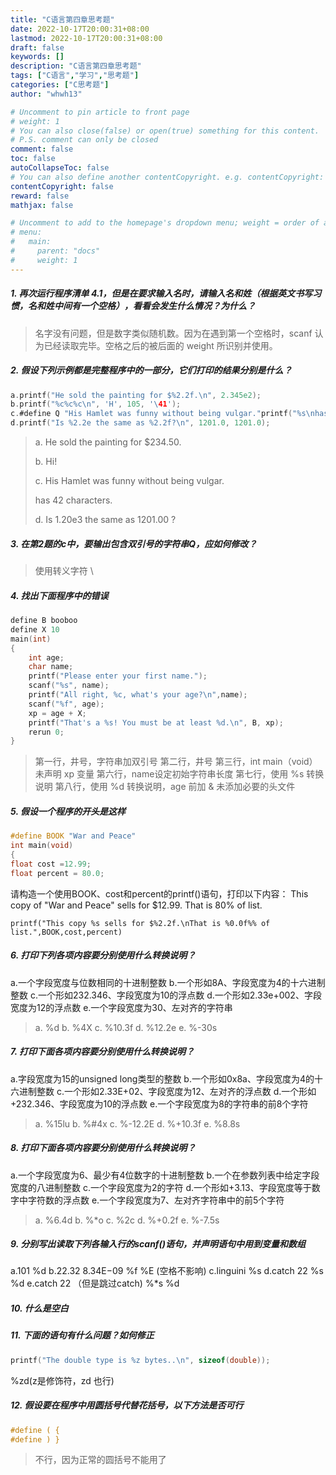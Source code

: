 ```yaml
---
title: "C语言第四章思考题"
date: 2022-10-17T20:00:31+08:00
lastmod: 2022-10-17T20:00:31+08:00
draft: false
keywords: []
description: "C语言第四章思考题"
tags: ["C语言","学习","思考题"]
categories: ["C思考题"]
author: "whwh13"

# Uncomment to pin article to front page
# weight: 1
# You can also close(false) or open(true) something for this content.
# P.S. comment can only be closed
comment: false
toc: false
autoCollapseToc: false
# You can also define another contentCopyright. e.g. contentCopyright: "This is another copyright."
contentCopyright: false
reward: false
mathjax: false

# Uncomment to add to the homepage's dropdown menu; weight = order of article
# menu:
#   main:
#     parent: "docs"
#     weight: 1
---
```

##### 1. 再次运行程序清单 4.1，但是在要求输入名时，请输入名和姓（根据英文书写习惯，名和姓中间有一个空格），看看会发生什么情况？为什么？

>名字没有问题，但是数字类似随机数。因为在遇到第一个空格时，scanf 认为已经读取完毕。空格之后的被后面的 weight 所识别并使用。
<!--more-->
##### 2. 假设下列示例都是完整程序中的一部分，它们打印的结果分别是什么？

```C
a.printf("He sold the painting for $%2.2f.\n", 2.345e2);
b.printf("%c%c%c\n", 'H', 105, '\41');
c.#define Q "His Hamlet was funny without being vulgar."printf("%s\nhas %d characters.\n", Q, strlen(Q));
d.printf("Is %2.2e the same as %2.2f?\n", 1201.0, 1201.0);
```

>a. He sold the painting for $234.50.
>
>b. Hi!
>
>c. His Hamlet was funny without being vulgar.
>
>has 42 characters.
>
>d. Is 1.20e3 the same as 1201.00 ?

##### 3. 在第2题的c中，要输出包含双引号的字符串Q，应如何修改？

>使用转义字符 \

##### 4. 找出下面程序中的错误

```C
define B booboo
define X 10
main(int)
{
    int age;
    char name;
    printf("Please enter your first name.");
    scanf("%s", name);
    printf("All right, %c, what's your age?\n",name);
    scanf("%f", age);
    xp = age + X;
    printf("That's a %s! You must be at least %d.\n", B, xp);
    rerun 0;
}
```

>第一行，井号，字符串加双引号
>第二行，井号
>第三行，int main（void）
>未声明 xp 变量
>第六行，name设定初始字符串长度
>第七行，使用 %s 转换说明
>第八行，使用 %d 转换说明，age 前加 &
>未添加必要的头文件

##### 5. 假设一个程序的开头是这样

```C
#define BOOK "War and Peace"
int main(void)
{
float cost =12.99;
float percent = 80.0;
```

请构造一个使用BOOK、cost和percent的printf()语句，打印以下内容：
This copy of "War and Peace" sells for $12.99.
That is 80% of list.

`printf("This copy %s sells for $%2.2f.\nThat is %0.0f%% of list.",BOOK,cost,percent)`

##### 6. 打印下列各项内容要分别使用什么转换说明？

a.一个字段宽度与位数相同的十进制整数
b.一个形如8A、字段宽度为4的十六进制整数
c.一个形如232.346、字段宽度为10的浮点数
d.一个形如2.33e+002、字段宽度为12的浮点数
e.一个字段宽度为30、左对齐的字符串

>a. %d
b. %4X
c. %10.3f
d. %12.2e
e. %-30s

##### 7. 打印下面各项内容要分别使用什么转换说明？

a.字段宽度为15的unsigned long类型的整数
b.一个形如0x8a、字段宽度为4的十六进制整数
c.一个形如2.33E+02、字段宽度为12、左对齐的浮点数
d.一个形如+232.346、字段宽度为10的浮点数
e.一个字段宽度为8的字符串的前8个字符

>a. %15lu
b. %#4x
c. %-12.2E
d. %+10.3f
e. %8.8s

##### 8. 打印下面各项内容要分别使用什么转换说明？

a.一个字段宽度为6、最少有4位数字的十进制整数
b.一个在参数列表中给定字段宽度的八进制整数
c.一个字段宽度为2的字符
d.一个形如+3.13、字段宽度等于数字中字符数的浮点数
e.一个字段宽度为7、左对齐字符串中的前5个字符

>a. %6.4d
b. %*o
c. %2c
d. %+0.2f
e. %-7.5s

##### 9. 分别写出读取下列各输入行的scanf()语句，并声明语句中用到变量和数组

a.101                           %d
b.22.32 8.34E−09                %f %E (空格不影响)
c.linguini                      %s
d.catch 22                      %s %d
e.catch 22 （但是跳过catch)      %*s %d

##### 10. 什么是空白

##### 11. 下面的语句有什么问题？如何修正

```C
printf("The double type is %z bytes..\n", sizeof(double));
```

%zd(z是修饰符，zd 也行)

##### 12. 假设要在程序中用圆括号代替花括号，以下方法是否可行

```C
#define ( {
#define ) }
```

>不行，因为正常的圆括号不能用了
